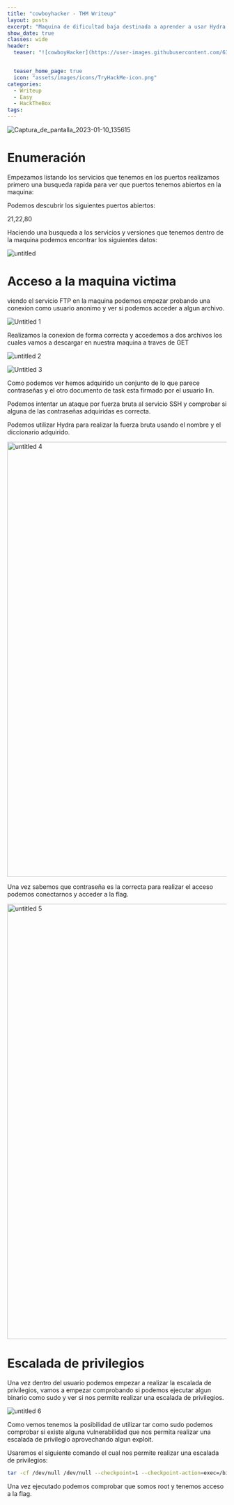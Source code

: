 ```yaml
---
title: "cowboyhacker - THM Writeup"
layout: posts
excerpt: "Maquina de dificultad baja destinada a aprender a usar Hydra para atacar a un servicio SSH con un diccionario"
show_date: true
classes: wide
header:
  teaser: "![cowboyHacker](https://user-images.githubusercontent.com/63744631/221381505-698061a5-b8ab-43f1-bcc9-ba553f77429e.jpeg)"


  teaser_home_page: true
  icon: "assets/images/icons/TryHackMe-icon.png"
categories:
  - Writeup
  - Easy
  - HackTheBox
tags:
---
```


![Captura_de_pantalla_2023-01-10_135615](https://user-images.githubusercontent.com/63744631/221379788-1a60632e-1d68-4e75-8d46-191f8e3ed1d6.png)


# Enumeración

Empezamos listando los servicios que tenemos en los puertos realizamos primero una busqueda rapida para ver que puertos tenemos abiertos en la maquina:

Podemos descubrir los siguientes puertos abiertos:

21,22,80

Haciendo una busqueda a los servicios y versiones que tenemos dentro de la maquina podemos encontrar los siguientes datos:

![untitled](https://user-images.githubusercontent.com/63744631/221379902-ed7f8b70-19a2-4d26-9552-a7d5b792b8a5.png)

# Acceso a la maquina victima

viendo el servicio FTP en la maquina podemos empezar probando una conexion como usuario anonimo y ver si podemos acceder a algun archivo.

![Untitled 1](https://user-images.githubusercontent.com/63744631/221379915-c9731374-3607-473a-87e4-68ab87fafe22.png)

Realizamos la conexion de forma correcta y accedemos a dos archivos los cuales vamos a descargar en nuestra maquina a traves de GET

![untitled 2](https://user-images.githubusercontent.com/63744631/221379931-a78bfd0a-0c92-4ce8-bdd8-0006dd5eedac.png)

![Untitled 3](https://user-images.githubusercontent.com/63744631/221379961-fbd55c4f-09be-4813-b5ea-54715d79d99c.png)

Como podemos ver hemos adquirido un conjunto de lo que parece contraseñas y el otro documento de task esta firmado por el usuario lin.

Podemos intentar un ataque por fuerza bruta al servicio SSH y comprobar si alguna de las contraseñas adquiridas es correcta.

Podemos utilizar Hydra para realizar la fuerza bruta usando el nombre y el diccionario adquirido.

<img width="1000" alt="untitled 4" src="https://user-images.githubusercontent.com/63744631/221379979-a1868f65-9c7e-40f5-b780-4b3a8909ab4b.png">

Una vez sabemos que contraseña es la correcta para realizar el acceso podemos conectarnos y acceder a la flag.

<img width="1000" alt="untitled 5" src="https://user-images.githubusercontent.com/63744631/221380005-d84494de-353b-4f2b-b26e-1b43ad25df2f.png">

# Escalada de privilegios

Una vez dentro del usuario podemos empezar a realizar la escalada de privilegios, vamos a empezar comprobando si podemos ejecutar algun binario como sudo y ver si nos permite realizar una escalada de privilegios.

![untitled 6](https://user-images.githubusercontent.com/63744631/221380059-69f2383d-2d4e-4f53-a0e6-ae620b5f9ec9.png)

Como vemos tenemos la posibilidad de utilizar tar como sudo podemos comprobar si existe alguna vulnerabilidad que nos permita realizar una escalada de privilegio aprovechando algun exploit.

Usaremos el siguiente comando el cual nos permite realizar una escalada de privilegios:

```bash
tar -cf /dev/null /dev/null --checkpoint=1 --checkpoint-action=exec=/bin/sh
```

Una vez ejecutado podemos comprobar que somos root y tenemos acceso a la flag.
